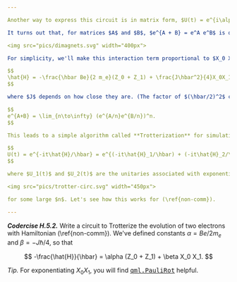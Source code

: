 ```yaml
---

Another way to express this circuit is in matrix form, $U(t) = e^{i\alpha t Z_0}e^{i\alpha tZ_1}$. Schrödinger's equation tells us, on the other hand, that $U(t) = e^{-t \hat{H}/\hbar} = e^{i\alpha t (Z_0 + Z_1)}$. These two expressions appear to be equal by virtue of the rule $e^{x + y} = e^x e^y$. But not so fast! We are dealing with *matrices* rather than numbers, and this makes a huge change.

It turns out that, for matrices $A$ and $B$, $e^{A + B} = e^A e^B$ is only true when $A$ and $B$ can be freely reordered, or $AB = BA$. We say such matrices **commute**. When terms do not commute, exponentiating their sum is hard. As a concrete example, consider two nearby electrons, who can feel each other's magnetic field. The Hamiltonian will now include an interaction term since the spins of these electrons would like to anti-align:

<img src="pics/dimagnets.svg" width="400px">

For simplicity, we'll make this interaction term proportional to $X_0 X_1$:

$$
\hat{H} = -\frac{\hbar Be}{2 m_e}(Z_0 + Z_1) + \frac{J\hbar^2}{4}X_0X_1, \tag{1} \label{non-comm}
$$

where $J$ depends on how close they are. (The factor of $(\hbar/2)^2$ comes from converting spins into Pauli operators.) To time evolve this system we need to exponentiate these non-commuting terms, which is hard. Thankfully, there is a beautiful approximation called the **Trotter-Suzuki decomposition**:

$$
e^{A+B} = \lim_{n\to\infty} (e^{A/n}e^{B/n})^n.
$$

This leads to a simple algorithm called **Trotterization** for simulating a quantum system. Suppose we have a Hamiltonian $\hat{H} = \hat{H}_1 + \hat{H}_2$ where $\hat{H}_1$ and $\hat{H}_2$ can be easily exponentiated in our computer, but don't commute. Then Trotter-Suzuki tells us that, for some large number of steps $n$,

$$
U(t) = e^{-it\hat{H}/\hbar} = e^{(-it\hat{H}_1/\hbar) + (-it\hat{H}_2/\hbar)} \approx \left[e^{-i(t/n)\hat{H}_1/\hbar}e^{-i(t/n)\hat{H}_2/\hbar}\right]^n = \left[U_1(t/n)U_2(t/n)\right]^n,
$$

where $U_1(t)$ and $U_2(t)$ are the unitaries associated with exponentiating the terms $\hat{H}_1$ and $\hat{H}_2$. Thus, we can approximate $U(t)$ with the circuit

<img src="pics/trotter-circ.svg" width="450px">

for some large $n$. Let's see how this works for (\ref{non-comm}).

---
```


***Codercise H.5.2.*** Write a circuit to Trotterize the evolution of two electrons with Hamiltonian (\ref{non-comm}). We've defined constants $\alpha = Be/2m_e$ and $\beta = -J\hbar/4$, so that

$$
-\frac{\hat{H}}{\hbar} = \alpha (Z_0 + Z_1) + \beta X_0 X_1.
$$

*Tip.* For exponentiating $X_0X_1$, you will find <a href="https://pennylane.readthedocs.io/en/stable/code/api/pennylane.PauliRot.html" target="_blank"><tt>qml.PauliRot</tt></a> helpful.
